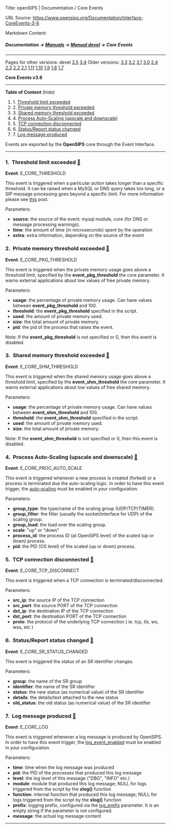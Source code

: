 Title: openSIPS | Documentation / Core Events

URL Source: https://www.opensips.org/Documentation/Interface-CoreEvents-3-6

Markdown Content:
##### Documentation -\> [Manuals](https://www.opensips.org/Documentation/Manuals "Manuals") -\> [Manual devel](https://www.opensips.org/Documentation/Manual-3-6 "OpenSIPS Manual - 3.6") -\> Core Events

* * *

Pages for other versions: devel [3.5](https://www.opensips.org/Documentation/Interface-CoreEvents-3-5 "Core Events - 3.5") [3.4](https://www.opensips.org/Documentation/Interface-CoreEvents-3-4 "Core Events - 3.4") Older versions: [3.3](https://www.opensips.org/Documentation/Interface-CoreEvents-3-3 "Core Events - 3.3") [3.2](https://www.opensips.org/Documentation/Interface-CoreEvents-3-2 "Core Events - 3.2") [3.1](https://www.opensips.org/Documentation/Interface-CoreEvents-3-1 "Core Events - 3.1") [3.0](https://www.opensips.org/Documentation/Interface-CoreEvents-3-0 "Core Events - 3.0") [2.4](https://www.opensips.org/Documentation/Interface-CoreEvents-2-4 "Core Events - 2.4") [2.3](https://www.opensips.org/Documentation/Interface-CoreEvents-2-3 "Core Events - devel") [2.2](https://www.opensips.org/Documentation/Interface-CoreEvents-2-2 "Core Events - 2.2") [2.1](https://www.opensips.org/Documentation/Interface-CoreEvents-2-1 "Core Events - devel") [1.11](https://www.opensips.org/Documentation/Interface-CoreEvents-1-11 "Core Events - 1.11") [1.10](https://www.opensips.org/Documentation/Interface-CoreEvents-1-10 "Core Events - ver 1.10") [1.9](https://www.opensips.org/Documentation/Interface-CoreEvents-1-9 "Core Events - ver 1.9") [1.8](https://www.opensips.org/Documentation/Interface-CoreEvents-1-8 "Core Events - ver 1.8") [1.7](https://www.opensips.org/Documentation/Interface-CoreEvents-1-7 "Core Events - ver 1.7")

**Core Events v3.6**

* * *

**Table of Content** (hide)

1.  1. [Threshold limit exceeded](https://www.opensips.org/Documentation/Interface-CoreEvents-3-6#toc1)
2.  2. [Private memory threshold exceeded](https://www.opensips.org/Documentation/Interface-CoreEvents-3-6#toc2)
3.  3. [Shared memory threshold exceeded](https://www.opensips.org/Documentation/Interface-CoreEvents-3-6#toc3)
4.  4. [Process Auto-Scaling (upscale and downscale)](https://www.opensips.org/Documentation/Interface-CoreEvents-3-6#toc4)
5.  5. [TCP connection disconnected](https://www.opensips.org/Documentation/Interface-CoreEvents-3-6#toc5)
6.  6. [Status/Report status changed](https://www.opensips.org/Documentation/Interface-CoreEvents-3-6#toc6)
7.  7. [Log message produced](https://www.opensips.org/Documentation/Interface-CoreEvents-3-6#toc7)

Events are exported by the **OpenSIPS** core through the Event Interface.

* * *

### 1.  Threshold limit exceeded [🔗](https://www.opensips.org/Documentation/Interface-CoreEvents-3-6#E_CORE_THRESHOLD)

**Event**: E\_CORE\_THRESHOLD

This event is triggered when a particular action takes longer than a specific threshold. It can be raised when a MySQL or DNS query takes too long, or a SIP message processing goes beyond a specific limit. For more information please see [this](http://lists.opensips.org/pipermail/users/2011-February/016918.html) post.

Parameters:

*   **source**: the source of the event: mysql module, core (for DNS or message processing warnings).
*   **time**: the amount of time (in microseconds) spent by the operation
*   **extra**: extra information, depending on the source of the event

### 2.  Private memory threshold exceeded [🔗](https://www.opensips.org/Documentation/Interface-CoreEvents-3-6#E_CORE_PKG_THRESHOLD)

**Event**: E\_CORE\_PKG\_THRESHOLD

This event is triggered when the private memory usage goes above a threshold limit, specified by the **event\_pkg\_threshold** the core parameter. It warns external applications about low values of free private memory.

Parameters:

*   **usage**: the percentage of private memory usage. Can have values between **event\_pkg\_threshold** and 100.
*   **threshold**: the **event\_pkg\_threshold** specified in the script.
*   **used**: the amount of private memory used.
*   **size**: the total amount of private memory.
*   **pid**: the pid of the process that raises the event.

Note: If the **event\_pkg\_threshold** is not specified or 0, then this event is disabled.

### 3.  Shared memory threshold exceeded [🔗](https://www.opensips.org/Documentation/Interface-CoreEvents-3-6#E_CORE_SHM_THRESHOLD)

**Event**: E\_CORE\_SHM\_THRESHOLD

This event is triggered when the shared memory usage goes above a threshold limit, specified by the **event\_shm\_threshold** the core parameter. It warns external applications about low values of free shared memory.

Parameters:

*   **usage**: the percentage of private memory usage. Can have values between **event\_shm\_threshold** and 100.
*   **threshold**: the **event\_shm\_threshold** specified in the script.
*   **used**: the amount of private memory used.
*   **size**: the total amount of private memory.

Note: If the **event\_shm\_threshold** is not specified or 0, then this event is disabled.

### 4.  Process Auto-Scaling (upscale and downscale) [🔗](https://www.opensips.org/Documentation/Interface-CoreEvents-3-6#E_CORE_PROC_AUTO_SCALE)

**Event**: E\_CORE\_PROC\_AUTO\_SCALE

This event is triggered whenever a new process is created (forked) or a process is terminated due the auto-scaling logic. In order to have this event trigger, the [auto-scaling](https://www.opensips.org/Documentation/Script-CoreParameters-3-6#auto_scaling_profile) must be enabled in your configuration.

Parameters:

*   **group\_type**: the type/name of the scaling group (UDP/TCP/TIMER).
*   **group\_filter**: the filter (usually the socket/interface for UDP) of the scaling group.
*   **group\_load**: the load over the scaling group.
*   **scale**: "up" or "down"
*   **process\_id**: the process ID (at OpenSIPS level) of the scaled (up or down) process.
*   **pid**: the PID (OS level) of the scaled (up or down) process.

### 5.  TCP connection disconnected [🔗](https://www.opensips.org/Documentation/Interface-CoreEvents-3-6#E_CORE_TCP_DISCONNECT)

**Event**: E\_CORE\_TCP\_DISCONNECT

This event is triggered when a TCP connection is terminated/disconnected.

Parameters:

*   **src\_ip**: the source IP of the TCP connection
*   **src\_port**: the source PORT of the TCP connection
*   **dst\_ip**: the destination IP of the TCP connection
*   **dst\_port**: the destination PORT of the TCP connection
*   **proto**: the protocol of the underlying TCP connection ( ie. tcp, tls, ws, wss, etc )

### 6.  Status/Report status changed [🔗](https://www.opensips.org/Documentation/Interface-CoreEvents-3-6#E_CORE_SR_STATUS_CHANGED)

**Event**: E\_CORE\_SR\_STATUS\_CHANGED

This event is triggered the status of an SR identifier changes.

Parameters:

*   **group**: the name of the SR group
*   **identifier**: the name of the SR identifier
*   **status**: the new status (as numerical value) of the SR identifier
*   **details**: the details/text attached to the new status
*   **old\_status**: the old status (as numerical value) of the SR identifier

### 7.  Log message produced [🔗](https://www.opensips.org/Documentation/Interface-CoreEvents-3-6#E_CORE_LOG)

**Event**: E\_CORE\_LOG

This event is triggered whenever a log message is produced by OpenSIPS. In order to have this event trigger, the [log\_event\_enabled](https://www.opensips.org/Documentation/Script-CoreParameters-3-4#log_event_enabled) must be enabled in your configuration.

Parameters:

*   **time**: time when the log message was produced
*   **pid**: the PID of the processes that produced this log message
*   **level**: the log level of this message ("DBG", "INFO" etc.)
*   **module**: module that produced this log message; NULL for logs triggered from the script by the **xlog()** function
*   **function**: internal function that produced this log message; NULL for logs triggered from the script by the **xlog()** function
*   **prefix**: logging prefix, configured via the [log\_prefix](https://www.opensips.org/Documentation/Script-CoreParameters-3-4#log_prefix) parameter. It is an empty string if the parameter is not configured.
*   **message**: the actual log message content

* * *
